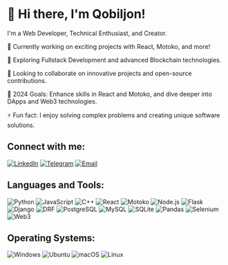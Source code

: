 # 👋 Hi there, I'm Qobiljon!

I'm a Web Developer, Technical Enthusiast, and Creator.

🔭 Currently working on exciting projects with React, Motoko, and more!

🌱 Exploring Fullstack Development and advanced Blockchain technologies.

👯 Looking to collaborate on innovative projects and open-source contributions.

🥅 2024 Goals: Enhance skills in React and Motoko, and dive deeper into DApps and Web3 technologies.

⚡ Fun fact: I enjoy solving complex problems and creating unique software solutions.

## Connect with me:
[![LinkedIn](https://img.shields.io/badge/LinkedIn-0A66C2?style=for-the-badge&logo=linkedin&logoColor=white)](https://www.linkedin.com/in/qobiljons)
[![Telegram](https://img.shields.io/badge/Telegram-26A5E4?style=for-the-badge&logo=telegram&logoColor=white)](https://t.me/qobiljonftw)
[![Email](https://img.shields.io/badge/Email-D14836?style=for-the-badge&logo=gmail&logoColor=white)](mailto:qobiljonkhayrullayevl@gmail.com)

## Languages and Tools:

![Python](https://img.shields.io/badge/Python-FFD43B?style=for-the-badge&logo=python&logoColor=blue)
![JavaScript](https://img.shields.io/badge/JavaScript-323330?style=for-the-badge&logo=javascript&logoColor=F7DF1E)
![C++](https://img.shields.io/badge/C++-00599C?style=for-the-badge&logo=c%2B%2B&logoColor=A8B9CC)
![React](https://img.shields.io/badge/React-61DAFB?style=for-the-badge&logo=react&logoColor=black)
![Motoko](https://img.shields.io/badge/Motoko-00B4D8?style=for-the-badge&logoColor=white)
![Node.js](https://img.shields.io/badge/Node.js-339933?style=for-the-badge&logo=node.js&logoColor=white)
![Flask](https://img.shields.io/badge/Flask-000000?style=for-the-badge&logo=flask&logoColor=white)
![Django](https://img.shields.io/badge/Django-092E20?style=for-the-badge&logo=django&logoColor=white)
![DRF](https://img.shields.io/badge/Django_REST_Framework-092E20?style=for-the-badge&logo=django&logoColor=white)
![PostgreSQL](https://img.shields.io/badge/PostgreSQL-316192?style=for-the-badge&logo=postgresql&logoColor=white)
![MySQL](https://img.shields.io/badge/MySQL-4479A1?style=for-the-badge&logo=mysql&logoColor=white)
![SQLite](https://img.shields.io/badge/SQLite-003B57?style=for-the-badge&logo=sqlite&logoColor=white)
![Pandas](https://img.shields.io/badge/Pandas-150458?style=for-the-badge&logo=pandas&logoColor=white)
![Selenium](https://img.shields.io/badge/Selenium-43B02A?style=for-the-badge&logo=selenium&logoColor=white)
![Web3](https://img.shields.io/badge/Web3-000000?style=for-the-badge&logo=ethereum&logoColor=white)

## Operating Systems:
![Windows](https://img.shields.io/badge/Windows-0078D6?style=for-the-badge&logo=windows&logoColor=white)
![Ubuntu](https://img.shields.io/badge/Ubuntu-E95420?style=for-the-badge&logo=ubuntu&logoColor=white)
![macOS](https://img.shields.io/badge/macOS-000000?style=for-the-badge&logo=apple&logoColor=white)
![Linux](https://img.shields.io/badge/Linux-FCC624?style=for-the-badge&logo=linux&logoColor=black)
